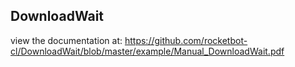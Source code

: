 ## DownloadWait

 view the documentation at: https://github.com/rocketbot-cl/DownloadWait/blob/master/example/Manual_DownloadWait.pdf